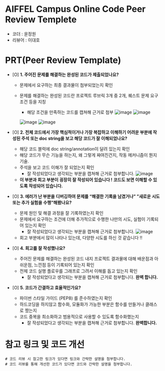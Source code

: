 # AIFFEL Campus Online Code Peer Review Templete
- 코더 : 윤정원
- 리뷰어 : 이대호


# PRT(Peer Review Template)
- [O]  **1. 주어진 문제를 해결하는 완성된 코드가 제출되었나요?**
    - 문제에서 요구하는 최종 결과물이 첨부되었는지 확인
    - 문제를 해결하는 완성된 코드란 프로젝트 루브릭 3개 중 2개, 
    퀘스트 문제 요구조건 등을 지칭
        - 해당 조건을 만족하는 코드를 캡쳐해 근거로 첨부
    ![image](https://github.com/JungwonYoun/aiffel_deeplearning_project1/assets/62641441/8cc887f8-edf7-43b3-b136-8e882fb55e80)
    ![image](https://github.com/JungwonYoun/aiffel_deeplearning_project1/assets/62641441/c997a47c-07a8-4e56-9488-e7aa92c2b9a7)
    
        ![image](https://github.com/JungwonYoun/aiffel_deeplearning_project1/assets/62641441/94fee261-e151-4509-ae01-d7a200a55cc0)
        ![image](https://github.com/JungwonYoun/aiffel_deeplearning_project1/assets/62641441/06b5a945-69f6-4338-a337-b7a5188c0e63)

    
- [O]  **2. 전체 코드에서 가장 핵심적이거나 가장 복잡하고 이해하기 어려운 부분에 작성된 
주석 또는 doc string을 보고 해당 코드가 잘 이해되었나요?**
    - 해당 코드 블럭에 doc string/annotation이 달려 있는지 확인
    - 해당 코드가 무슨 기능을 하는지, 왜 그렇게 짜여진건지, 작동 메커니즘이 뭔지 기술.
    - 주석을 보고 코드 이해가 잘 되었는지 확인
        - 잘 작성되었다고 생각되는 부분을 캡쳐해 근거로 첨부합니다.
    ![image](https://github.com/JungwonYoun/aiffel_deeplearning_project1/assets/62641441/369861ff-c952-48d5-997e-7707eeeef2dc)
    - **이 부분과 회고 부분이 굉장히 잘 작성되어 있습니다 ! 코드도 보면 이해할 수 있도록 작성되어 있습니다.**
      
- [O]  **3. 에러가 난 부분을 디버깅하여 문제를 “해결한 기록을 남겼거나” 
”새로운 시도 또는 추가 실험을 수행”해봤나요?**
    - 문제 원인 및 해결 과정을 잘 기록하였는지 확인
    - 문제에서 요구하는 조건에 더해 추가적으로 수행한 나만의 시도, 
    실험이 기록되어 있는지 확인
        - 잘 작성되었다고 생각되는 부분을 캡쳐해 근거로 첨부합니다.
    ![image](https://github.com/JungwonYoun/aiffel_deeplearning_project1/assets/62641441/5d3b79ae-6254-40bf-bb96-3fbf9d7457a3)
    - 회고 부분에서 많이 나타나 있는데, 다양한 시도를 하신 것 같습니다 !!
        
- [O]  **4. 회고를 잘 작성했나요?**
    - 주어진 문제를 해결하는 완성된 코드 내지 프로젝트 결과물에 대해
    배운점과 아쉬운점, 느낀점 등이 기록되어 있는지 확인
    - 전체 코드 실행 플로우를 그래프로 그려서 이해를 돕고 있는지 확인
        - 잘 작성되었다고 생각되는 부분을 캡쳐해 근거로 첨부합니다.
    **완벽 합니다.**
        
- [O]  **5. 코드가 간결하고 효율적인가요?**
    - 파이썬 스타일 가이드 (PEP8) 를 준수하였는지 확인
    - 하드코딩을 하지않고 함수화, 모듈화가 가능한 부분은 함수를 만들거나 클래스로 짰는지
    - 코드 중복을 최소화하고 범용적으로 사용할 수 있도록 함수화했는지
        - 잘 작성되었다고 생각되는 부분을 캡쳐해 근거로 첨부합니다.
    **완벽합니다.**

# 참고 링크 및 코드 개선
```
# 코드 리뷰 시 참고한 링크가 있다면 링크와 간략한 설명을 첨부합니다.
# 코드 리뷰를 통해 개선한 코드가 있다면 코드와 간략한 설명을 첨부합니다.
```
